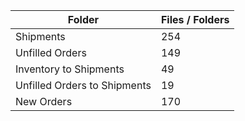 | Folder                       |   Files / Folders |
|------------------------------|-------------------|
| Shipments                    |               254 |
| Unfilled Orders              |               149 |
| Inventory to Shipments       |                49 |
| Unfilled Orders to Shipments |                19 |
| New Orders                   |               170 |